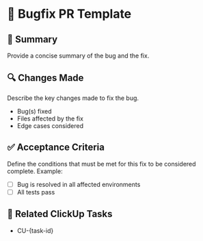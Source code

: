 # 🐞 Bugfix PR Template

## 📌 Summary

Provide a concise summary of the bug and the fix.

## 🔍 Changes Made

Describe the key changes made to fix the bug.

- Bug(s) fixed  
- Files affected by the fix  
- Edge cases considered

## ✅ Acceptance Criteria

Define the conditions that must be met for this fix to be considered complete. Example:

- [ ] Bug is resolved in all affected environments  
- [ ] All tests pass  

## 🔗 Related ClickUp Tasks

- CU-{task-id}

